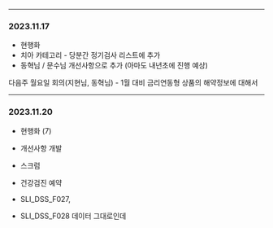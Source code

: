
---

### 2023.11.17


- 현행화
- 치아 카테고리 - 당분간 정기검사 리스트에 추가
- 동혁님 / 문수님 개선사항으로 추가 (아마도 내년초에 진행 예상)

다음주 월요일 
회의(지현님, 동혁님) - 1월 대비 금리연동형 상품의 해약정보에 대해서 

----
### 2023.11.20

- 현행화 (7)
- 개선사항 개발
- 스크럼
- 건강검진 예약 

- SLI_DSS_F027,
- SLI_DSS_F028 데이터 그대로인데 